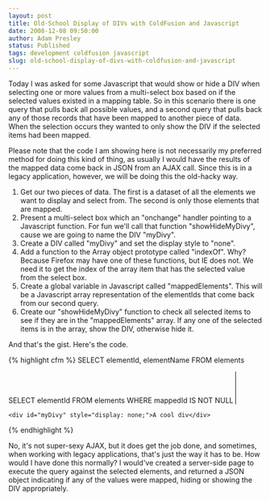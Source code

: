 ```yaml
---
layout: post
title: Old-School Display of DIVs with ColdFusion and Javascript
date: 2008-12-08 09:50:00
author: Adam Presley
status: Published
tags: development coldfusion javascript
slug: old-school-display-of-divs-with-coldfusion-and-javascript
---
```

Today I was asked for some Javascript that would show or hide a DIV when
selecting one or more values from a multi-select box based on if the
selected values existed in a mapping table. So in this scenario there is
one query that pulls back all possible values, and a second query that
pulls back any of those records that have been mapped to another piece
of data. When the selection occurs they wanted to only show the DIV if
the selected items had been mapped.  

Please note that the code I am showing here is not necessarily my
preferred method for doing this kind of thing, as usually I would have
the results of the mapped data come back in JSON from an AJAX call.
Since this is in a legacy application, however, we will be doing this
the old-hacky way.  

1.  Get our two pieces of data. The first is a dataset of all the
    elements we want to display and select from. The second is only
    those elements that are mapped.
2.  Present a multi-select box which an "onchange" handler pointing to a
    Javascript function. For fun we'll call that function
    "showHideMyDivy", cause we are going to name the DIV "myDivy".
3.  Create a DIV called "myDivy" and set the display style to "none".
4.  Add a function to the Array object prototype called "indexOf". Why?
    Because Firefox may have one of these functions, but IE does not. We
    need it to get the index of the array item that has the selected
    value from the select box.
5.  Create a global variable in Javascript called "mappedElements". This
    will be a Javascript array representation of the elementIds that
    come back from our second query.
6.  Create our "showHideMyDivy" function to check all selected items to
    see if they are in the "mappedElements" array. If any one of the
    selected items is in the array, show the DIV, otherwise hide it.
  
And that's the gist. Here's the code.  

{% highlight cfm %}
<cfquery name="qryElements" datasource="#application.dsn#">
    SELECT elementId, elementName FROM elements
</cfquery>

<cfquery name="qryMappedElements" datasource="#application.dsn#">
    SELECT elementId FROM elements WHERE mappedId IS NOT NULL
</cfquery>

<html>
<head>

<script language="javascript">
    var mappedElements = [
        <cfoutput query="qryMappedElements">#qryMappedElements.elementId#<cfif qryMappedElements.currentRow LT qryMappedElements.recordCount>,</cfif></cfoutput>
    ];

    // This prototype is provided by the Mozilla foundation and
    // is distributed under the MIT license.
    // http://www.ibiblio.org/pub/Linux/LICENSES/mit.license
    // This is to support IE
    if (!Array.prototype.indexOf) {
        Array.prototype.indexOf = function(elt /*, from*/) {
            var len = this.length;

            var from = Number(arguments[1]) || 0;
            from = (from < 0) ? Math.ceil(from) : Math.floor(from);
            if (from < 0) {
                from += len;
            }

            for (; from < len; from++) {
                if (from in this &amp;&amp; this[from] === elt) return from;
            }

            return -1;
        };
    }

    function showHideMyDivy(obj) {
        var selectedIndex = -1; var displayFlag = false;
        var myDivyEl = document.getElementById('myDivy');
        var index = 0;

        for (index = 0; index < obj.options.length; index++) {
            var option = obj.options[index];

            selectedIndex = (option.selected &amp;&amp; mappedElements.indexOf(Number(option.value))) ? mappedElements.indexOf(Number(option.value)) : -1;
            if (selectedIndex > -1) {
                displayFlag = true;
                break;
            }
        }

        myDivyEl.style.display = (displayFlag) ? 'block' : 'none';
    }

</script>
</head>

<body>
    <select name="selecty" id="selecty" onchange="showHideMyDivy(this);" multiple>
        <cfoutput query="qryElements">
            <option value="#qryElements.elementId#">#qryElements.elementName#</option>
        </cfoutput>
    </select>

    <div id="myDivy" style="display: none;">A cool div</div>

</body>
</html>
{% endhighlight %}

No, it's not super-sexy AJAX, but it does get the job done, and
sometimes, when working with legacy applications, that's just the way it
has to be. How would I have done this normally? I would've created a
server-side page to execute the query against the selected elements, and
returned a JSON object indicating if any of the values were mapped,
hiding or showing the DIV appropriately.
